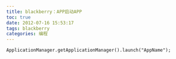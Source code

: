 ```yaml
---
title: blackberry：APP启动APP
toc: true
date: 2012-07-16 15:53:17
tags: blackberry
categories: 编程
---
```


	ApplicationManager.getApplicationManager().launch("AppName");
